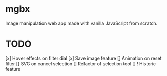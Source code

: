 # mgbx

Image manipulation web app made with vanilla JavaScript from scratch.

# TODO

[x] Hover effects on filter dial
[x] Save image feature
[] Animation on reset filter
[] SVG on cancel selection
[] Refactor of selection tool
[] ! Historic feature
